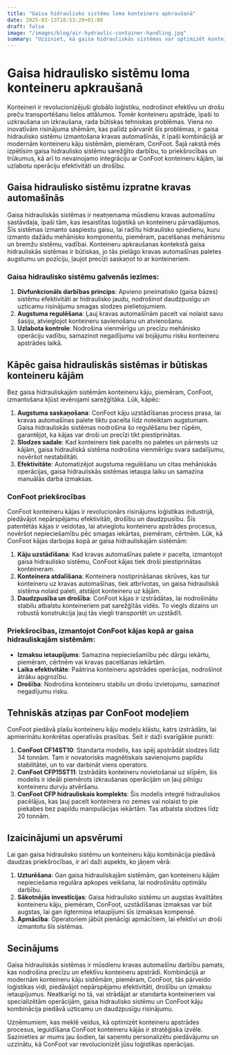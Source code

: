 ```yaml
---
title: "Gaisa hidraulisko sistēmu loma konteineru apkraušanā"
date: 2025-03-13T18:53:29+01:00
draft: false
image: "/images/blog/air-hydraulic-container-handling.jpg"
summary: "Uzziniet, kā gaisa hidrauliskās sistēmas var optimizēt konteineru manipulāciju un uzlabot efektivitāti loģistikas operācijās."
---
```


# Gaisa hidraulisko sistēmu loma konteineru apkraušanā

Konteineri ir revolucionizējuši globālo loģistiku, nodrošinot efektīvu un drošu preču transportēšanu lielos attālumos. Tomēr konteineru apstrāde, īpaši to uzkraušana un izkraušana, rada būtiskas tehniskas problēmas. Viena no inovatīvām risinājuma shēmām, kas palīdz pārvarēt šīs problēmas, ir gaisa hidraulisko sistēmu izmantošana kravas automašīnās, it īpaši kombinācijā ar modernām konteineru kāju sistēmām, piemēram, ConFoot. Šajā rakstā mēs izpētīsim gaisa hidraulisko sistēmu sarežģīto darbību, to priekšrocības un trūkumus, kā arī to nevainojamo integrāciju ar ConFoot konteineru kājām, lai uzlabotu operāciju efektivitāti un drošību.

## Gaisa hidraulisko sistēmu izpratne kravas automašīnās

Gaisa hidrauliskās sistēmas ir neatņemama mūsdienu kravas automašīnu sastāvdaļa, īpaši tām, kas iesaistītas loģistikā un konteineru pārvadājumos. Šīs sistēmas izmanto saspiestu gaisu, lai radītu hidraulisko spiedienu, kuru izmanto dažādu mehānisko komponentu, piemēram, pacelšanas mehānismu un bremžu sistēmu, vadībai. Konteineru apkraušanas kontekstā gaisa hidrauliskās sistēmas ir būtiskas, jo tās pielāgo kravas automašīnas paletes augstumu un pozīciju, ļaujot precīzi saskaņot to ar konteineriem.

### Gaisa hidraulisko sistēmu galvenās iezīmes:
1. **Divfunkcionāls darbības princips**: Apvieno pneimatisko (gaisa bāzes) sistēmu efektivitāti ar hidraulisko jaudu, nodrošinot daudzpusīgu un uzticamu risinājumu smagas slodzes pielietojumiem.
2. **Augstuma regulēšana**: Ļauj kravas automašīnām pacelt vai nolaist savu šasiju, atvieglojot konteineru savienošanu un atvienošanu.
3. **Uzlabota kontrole**: Nodrošina vienmērīgu un precīzu mehānisko operāciju vadību, samazinot negadījumu vai bojājumu risku konteineru apstrādes laikā.

## Kāpēc gaisa hidrauliskās sistēmas ir būtiskas konteineru kājām

Bez gaisa hidrauliskajām sistēmām konteineru kāju, piemēram, ConFoot, izmantošana kļūst ievērojami sarežģītāka. Lūk, kāpēc:

1. **Augstuma saskaņošana**: ConFoot kāju uzstādīšanas process prasa, lai kravas automašīnas palete tiktu pacelta līdz noteiktam augstumam. Gaisa hidrauliskās sistēmas nodrošina šo regulēšanu bez rūpēm, garantējot, ka kājas var droši un precīzi tikt piestiprinātas.
2. **Slodzes sadale**: Kad konteiners tiek pacelts no paletes un pārnests uz kājām, gaisa hidrauliskā sistēma nodrošina vienmērīgu svara sadalījumu, novēršot nestabilitāti.
3. **Efektivitāte**: Automatizējot augstuma regulēšanu un citas mehāniskās operācijas, gaisa hidrauliskās sistēmas ietaupa laiku un samazina manuālās darba izmaksas.

### ConFoot priekšrocības

ConFoot konteineru kājas ir revolucionārs risinājums loģistikas industrijā, piedāvājot nepārspējamu efektivitāti, drošību un daudzpusību. Šīs patentētās kājas ir veidotas, lai atvieglotu konteineru apstrādes procesus, novēršot nepieciešamību pēc smagas iekārtas, piemēram, cērtnēm. Lūk, kā ConFoot kājas darbojas kopā ar gaisa hidrauliskajām sistēmām:

1. **Kāju uzstādīšana**: Kad kravas automašīnas palete ir pacelta, izmantojot gaisa hidraulisko sistēmu, ConFoot kājas tiek droši piestiprinātas konteineram.
2. **Konteinera atdalīšana**: Konteinera nostiprināšanas skrūves, kas tur konteineru uz kravas automašīnas, tiek atbrīvotas, un gaisa hidrauliskā sistēma nolaid paleti, atstājot konteineru uz kājām.
3. **Daudzpusība un drošība**: ConFoot kājas ir izstrādātas, lai nodrošinātu stabilu atbalstu konteineriem pat sarežģītās vidēs. To viegls dizains un robustā konstrukcija ļauj tās viegli transportēt un uzstādīt.

### Priekšrocības, izmantojot ConFoot kājas kopā ar gaisa hidrauliskajām sistēmām:
- **Izmaksu ietaupījums**: Samazina nepieciešamību pēc dārgu iekārtu, piemēram, cērtnēm vai kravas pacelšanas iekārtām.
- **Laika efektivitāte**: Paātrina konteineru apstrādes operācijas, nodrošinot ātrāku apgrozību.
- **Drošība**: Nodrošina konteineru stabilu un drošu izvietojumu, samazinot negadījumu risku.

## Tehniskās atziņas par ConFoot modeļiem

ConFoot piedāvā plašu konteineru kāju modeļu klāstu, katrs izstrādāts, lai apmierinātu konkrētas operatīvās prasības. Šeit ir daži svarīgākie punkti:

1. **ConFoot CF14ST10**: Standarta modelis, kas spēj apstrādāt slodzes līdz 34 tonnām. Tam ir novatorisks magnētiskais savienojums papildu stabilitātei, un to var darbināt viens operators.
2. **ConFoot CFP15ST11**: Izstrādāts konteineru novietošanai uz slīpēm, šis modelis ir ideāli piemērots izkraušanas operācijām un ļauj pilnīgu konteineru durvju atvēršanu.
3. **ConFoot CFP hidrauliskais komplekts**: Šis modelis integrē hidrauliskos pacēlājus, kas ļauj pacelt konteinera no zemes vai nolaist to pie piekabes bez papildu manipulācijas iekārtām. Tas atbalsta slodzes līdz 20 tonnām.

## Izaicinājumi un apsvērumi

Lai gan gaisa hidraulisko sistēmu un konteineru kāju kombinācija piedāvā daudzas priekšrocības, ir arī daži aspekts, ko jāņem vērā:

1. **Uzturēšana**: Gan gaisa hidrauliskajām sistēmām, gan konteineru kājām nepieciešama regulāra apkopes veikšana, lai nodrošinātu optimālu darbību.
2. **Sākotnējās investīcijas**: Gaisa hidraulisko sistēmu un augstas kvalitātes konteineru kāju, piemēram, ConFoot, uzstādīšanas izmaksas var būt augstas, lai gan ilgtermiņa ietaupījumi šīs izmaksas kompensē.
3. **Apmācība**: Operatoriem jābūt pienācīgi apmācītiem, lai efektīvi un droši izmantotu šīs sistēmas.

## Secinājums

Gaisa hidrauliskās sistēmas ir mūsdienu kravas automašīnu darbību pamats, kas nodrošina precīzu un efektīvu konteineru apstrādi. Kombinācijā ar modernām konteineru kāju sistēmām, piemēram, ConFoot, tās pārveido loģistikas vidi, piedāvājot nepārspējamu efektivitāti, drošību un izmaksu ietaupījumus. Neatkarīgi no tā, vai strādājat ar standarta konteineriem vai specializētām operācijām, gaisa hidraulisko sistēmu un ConFoot kāju kombinācija piedāvā uzticamu un daudzpusīgu risinājumu.

Uzņēmumiem, kas meklē veidus, kā optimizēt konteineru apstrādes procesus, ieguldīšana ConFoot konteineru kājās ir stratēģiska izvēle. Sazinieties ar mums jau šodien, lai saņemtu personalizētu piedāvājumu un uzzinātu, kā ConFoot var revolucionizēt jūsu loģistikas operācijas.